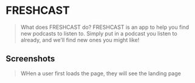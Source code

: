 FRESHCAST
=========

> What does FRESHCAST do? FRESHCAST is an app to help you find new podcasts to listen to.
> Simply put in a podcast you listen to already, and we'll find new ones you might like!

## Screenshots

> WHen a user first loads the page, they will see the landing page
